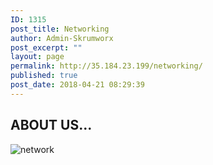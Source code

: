 ```yaml
---
ID: 1315
post_title: Networking
author: Admin-Skrumworx
post_excerpt: ""
layout: page
permalink: http://35.184.23.199/networking/
published: true
post_date: 2018-04-21 08:29:39
---
```

<h2>ABOUT US...</h2>		
										<img src="http://35.184.23.199/wp-content/uploads/elementor/thumbs/network-np1juzg3u3jsnlx0xkjtcp307o4evntht6udkld4vo.png" title="network" alt="network" />